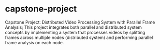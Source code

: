 # capstone-project
Capstone Project: Distributed Video Processing System with Parallel Frame  Analysis;  This project integrates both parallel and distributed system concepts by implementing a system that processes videos by splitting frames across multiple nodes (distributed system) and performing parallel frame analysis on each node.
